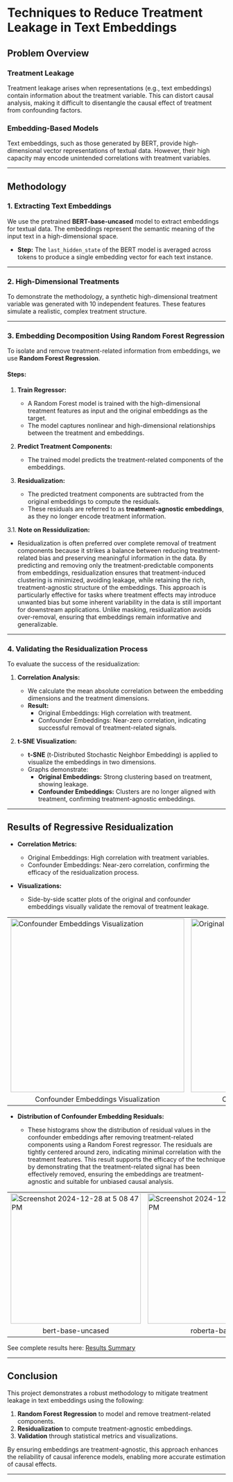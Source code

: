 # Techniques to Reduce Treatment Leakage in Text Embeddings

## Problem Overview

### **Treatment Leakage**
Treatment leakage arises when representations (e.g., text embeddings) contain information about the treatment variable. This can distort causal analysis, making it difficult to disentangle the causal effect of treatment from confounding factors.

### **Embedding-Based Models**
Text embeddings, such as those generated by BERT, provide high-dimensional vector representations of textual data. However, their high capacity may encode unintended correlations with treatment variables.

---

## Methodology

### **1. Extracting Text Embeddings**
We use the pretrained **BERT-base-uncased** model to extract embeddings for textual data. The embeddings represent the semantic meaning of the input text in a high-dimensional space.

- **Step:** The `last_hidden_state` of the BERT model is averaged across tokens to produce a single embedding vector for each text instance.

---

### **2. High-Dimensional Treatments**
To demonstrate the methodology, a synthetic high-dimensional treatment variable was generated with 10 independent features. These features simulate a realistic, complex treatment structure.

---

### **3. Embedding Decomposition Using Random Forest Regression**
To isolate and remove treatment-related information from embeddings, we use **Random Forest Regression**.

#### Steps:
1. **Train Regressor:**
   - A Random Forest model is trained with the high-dimensional treatment features as input and the original embeddings as the target.
   - The model captures nonlinear and high-dimensional relationships between the treatment and embeddings.
   
2. **Predict Treatment Components:**
   - The trained model predicts the treatment-related components of the embeddings.

3. **Residualization:**
   - The predicted treatment components are subtracted from the original embeddings to compute the residuals.
   - These residuals are referred to as **treatment-agnostic embeddings**, as they no longer encode treatment information.


3.1.  **Note on Ressidulization:**
   - Residualization is often preferred over complete removal of treatment components because it strikes a balance between reducing treatment-related bias and preserving meaningful information in the data. By predicting and removing only the treatment-predictable components from embeddings, residualization ensures that treatment-induced clustering is minimized, avoiding leakage, while retaining the rich, treatment-agnostic structure of the embeddings. This approach is particularly effective for tasks where treatment effects may introduce unwanted bias but some inherent variability in the data is still important for downstream applications. Unlike masking, residualization avoids over-removal, ensuring that embeddings remain informative and generalizable.

---

### **4. Validating the Residualization Process**
To evaluate the success of the residualization:
1. **Correlation Analysis:**
   - We calculate the mean absolute correlation between the embedding dimensions and the treatment dimensions.
   - **Result:**
     - Original Embeddings: High correlation with treatment.
     - Confounder Embeddings: Near-zero correlation, indicating successful removal of treatment-related signals.
   
2. **t-SNE Visualization:**
   - **t-SNE** (t-Distributed Stochastic Neighbor Embedding) is applied to visualize the embeddings in two dimensions.
   - Graphs demonstrate:
     - **Original Embeddings:** Strong clustering based on treatment, showing leakage.
     - **Confounder Embeddings:** Clusters are no longer aligned with treatment, confirming treatment-agnostic embeddings.

---

## Results of Regressive Residualization

- **Correlation Metrics:**
  - Original Embeddings: High correlation with treatment variables.
  - Confounder Embeddings: Near-zero correlation, confirming the efficacy of the residualization process.

- **Visualizations:**
  - Side-by-side scatter plots of the original and confounder embeddings visually validate the removal of treatment leakage.
    
<table>
  <tr>
    <td>
      <img src="https://github.com/user-attachments/assets/948b1825-5d10-4c8a-886f-40f8b56f0215" alt="Confounder Embeddings Visualization" width="400"/>
    </td>
    <td>
      <img src="https://github.com/user-attachments/assets/78a37edd-59fc-4093-8037-cd81daef0e20" alt="Original Embeddings Visualization" width="400"/>
    </td>
  </tr>
  <tr>
    <td style="text-align: center;">Confounder Embeddings Visualization</td>
    <td style="text-align: center;">Original Embeddings Visualization</td>
  </tr>
</table>



- **Distribution of Confounder Embedding Residuals:**
  
  - These histograms show the distribution of residual values in the confounder embeddings after removing treatment-related components using a Random Forest regressor. The residuals are tightly centered around zero, indicating minimal correlation with the treatment features. This result supports the efficacy of the technique by demonstrating that the treatment-related signal has been effectively removed, ensuring the embeddings are treatment-agnostic and suitable for unbiased causal analysis.
    
<table>
  <tr>
    <td>
      <img width="300" alt="Screenshot 2024-12-28 at 5 08 47 PM" src="https://github.com/user-attachments/assets/9e5f6adb-5c49-4166-8da1-0c74d4dc0430" />
    </td>
    <td>
      <img width="300" alt="Screenshot 2024-12-28 at 5 09 05 PM" src="https://github.com/user-attachments/assets/26328cec-3977-419c-bb6e-e3f67f1faaa2" />
    </td>
    <td>
      <img width="300" alt="Screenshot 2024-12-28 at 5 09 20 PM" src="https://github.com/user-attachments/assets/95ca97ce-c09a-4e05-9f81-4c932b833f51" />
    </td>
  </tr>
  <tr>
    <td style="text-align: center;">bert-base-uncased</td>
    <td style="text-align: center;">roberta-base</td>
    <td style="text-align: center;">distilbert-base-uncased</td>
  </tr>
</table>

See complete results here: [Results Summary](https://github.com/torinriley/Causal-Embedding-Correction/blob/main/results/Results_Summary.md)

---

## Conclusion

This project demonstrates a robust methodology to mitigate treatment leakage in text embeddings using the following:
1. **Random Forest Regression** to model and remove treatment-related components.
2. **Residualization** to compute treatment-agnostic embeddings.
3. **Validation** through statistical metrics and visualizations.

By ensuring embeddings are treatment-agnostic, this approach enhances the reliability of causal inference models, enabling more accurate estimation of causal effects.

---
